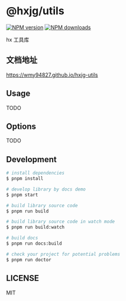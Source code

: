 # @hxjg/utils

[![NPM version](https://img.shields.io/npm/v/@hxjg/utils.svg?style=flat)](https://npmjs.org/package/@hxjg/utils)
[![NPM downloads](http://img.shields.io/npm/dm/@hxjg/utils.svg?style=flat)](https://npmjs.org/package/@hxjg/utils)

hx 工具库

## 文档地址

https://wmy94827.github.io/hxjg-utils

## Usage

TODO

## Options

TODO

## Development

```bash
# install dependencies
$ pnpm install

# develop library by docs demo
$ pnpm start

# build library source code
$ pnpm run build

# build library source code in watch mode
$ pnpm run build:watch

# build docs
$ pnpm run docs:build

# check your project for potential problems
$ pnpm run doctor
```

## LICENSE

MIT
